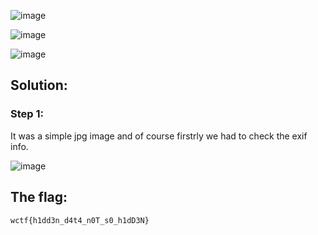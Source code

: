 ![image](https://github.com/YourCH0ICE/CTF-Write-ups/assets/127401530/c8791a17-eef3-4af0-95ef-b9eeff534e95)

![image](https://github.com/YourCH0ICE/CTF-Write-ups/assets/127401530/58e1c7b4-6937-4d35-8a3d-aa580c161b0f)

![image](https://github.com/YourCH0ICE/CTF-Write-ups/assets/127401530/4d22fd99-7a2b-41c1-9c58-c8b3afc51721)

<h2>Solution:</h2>

<h3>Step 1:</h3>

It was a simple jpg image and of course firstrly we had to check the exif info.

![image](https://github.com/YourCH0ICE/CTF-Write-ups/assets/127401530/fab0c7df-84ec-4db3-b742-50fe01ee2885)

<h2>The flag:</h2>

```wctf{h1dd3n_d4t4_n0T_s0_h1dD3N}```










